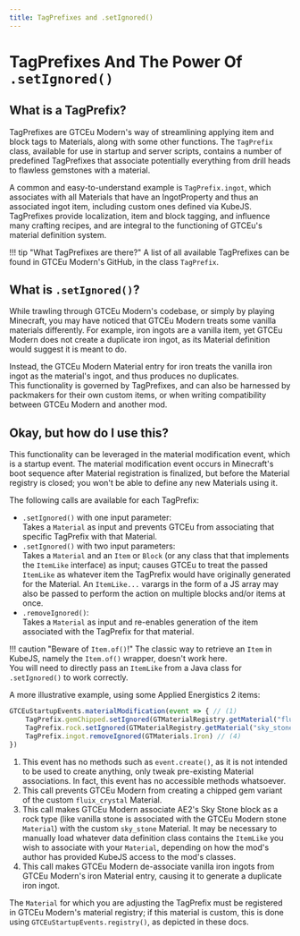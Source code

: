 ```yaml
---
title: TagPrefixes and .setIgnored()
---
```



# TagPrefixes And The Power Of `.setIgnored()`

## What is a TagPrefix?

TagPrefixes are GTCEu Modern's way of streamlining applying item and block tags to Materials, along with some other
functions. The `TagPrefix` class, available for use in startup and server scripts, contains a number of predefined
TagPrefixes that associate potentially everything from drill heads to flawless gemstones with a material.

A common and easy-to-understand example is `TagPrefix.ingot`, which associates with all Materials that have an
IngotProperty and thus an associated ingot item, including custom ones defined via KubeJS.  
TagPrefixes provide localization, item and block tagging, and influence many crafting recipes, and are integral to the
functioning of GTCEu's material definition system.

!!! tip "What TagPrefixes are there?"
    A list of all available TagPrefixes can be found in GTCEu Modern's GitHub, in the class `TagPrefix`.


## What is `.setIgnored()`?

While trawling through GTCEu Modern's codebase, or simply by playing Minecraft, you may have noticed that GTCEu Modern
treats some vanilla materials differently. For example, iron ingots are a vanilla item, yet GTCEu Modern does not create
a duplicate iron ingot, as its Material definition would suggest it is meant to do.

Instead, the GTCEu Modern Material entry for iron treats the vanilla iron ingot as the material's ingot, and thus
produces no duplicates.  
This functionality is governed by TagPrefixes, and can also be harnessed by packmakers for their own custom items, or
when writing compatibility between GTCEu Modern and another mod.


## Okay, but how do I use this?

This functionality can be leveraged in the material modification event, which is a startup event.
The material modification event occurs in Minecraft's boot sequence after Material registration is finalized, but before
the Material registry is closed; you won't be able to define any new Materials using it.

The following calls are available for each TagPrefix:

- `.setIgnored()` with one input parameter:  
  Takes a `Material` as input and prevents GTCEu from associating that specific TagPrefix with that Material.
- `.setIgnored()` with two input parameters:  
  Takes a `Material` and an `Item` or `Block` (or any class that that implements the `ItemLike` interface) as input;
  causes GTCEu to treat the passed `ItemLike` as whatever item the TagPrefix would have originally generated for the 
  Material. An `ItemLike...` varargs in the form of a JS array may also be passed to perform the action on multiple
  blocks and/or items at once.
- `.removeIgnored()`:  
  Takes a `Material` as input and re-enables generation of the item associated with the TagPrefix for that material.

!!! caution "Beware of `Item.of()`!"
    The classic way to retrieve an `Item` in KubeJS, namely the `Item.of()` wrapper, doesn't work here.  
    You will need to directly pass an `ItemLike` from a Java class for `.setIgnored()` to work correctly.

A more illustrative example, using some Applied Energistics 2 items:

```js title="setignored_usage_example.js"
GTCEuStartupEvents.materialModification(event => { // (1)
    TagPrefix.gemChipped.setIgnored(GTMaterialRegistry.getMaterial("fluix_crystal")) // (2)
    TagPrefix.rock.setIgnored(GTMaterialRegistry.getMaterial("sky_stone"), AEBlocks.SKY_STONE_BLOCK) // (3)
    TagPrefix.ingot.removeIgnored(GTMaterials.Iron) // (4)
})
```

1. This event has no methods such as `event.create()`, as it is not intended to be used to create anything, only tweak
   pre-existing Material associations. In fact, this event has no accessible methods whatsoever.
2. This call prevents GTCEu Modern from creating a chipped gem variant of the custom `fluix_crystal` Material.
3. This call makes GTCEu Modern associate AE2's Sky Stone block as a rock type (like vanilla stone is associated with
   the GTCEu Modern stone `Material`) with the custom `sky_stone` Material. It may be necessary to manually load
   whatever data definition class contains the `ItemLike` you wish to associate with your `Material`, depending on how
   the mod's author has provided KubeJS access to the mod's classes.
4. This call makes GTCEu Modern de-associate vanilla iron ingots from GTCEu Modern's iron Material entry, causing it to
   generate a duplicate iron ingot.

The `Material` for which you are adjusting the TagPrefix must be registered in GTCEu Modern's material registry; if this
material is custom, this is done using `GTCEuStartupEvents.registry()`, as depicted in these docs.

